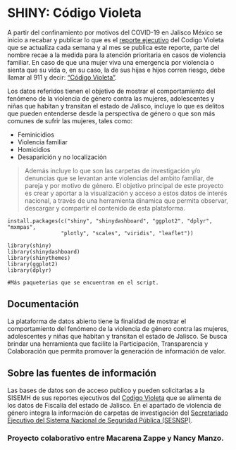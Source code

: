 # SHINY: Código Violeta


A partir del confinamiento por motivos del COVID-19 en Jalisco México se inicio a recabar y publicar lo que es el [reporte ejecutivo](https://igualdad.jalisco.gob.mx/pdf/Reporte-Ejecutivo-Codigo-Violeta_pub_28feb2021_vf.pdf) del Codigo Violeta que se actualiza cada semana y al mes se publica este reporte, parte del nombre recae a la medida para la atención prioritaria en casos de violencia familiar. En caso de que una mujer viva una emergencia por violencia o sienta que su vida o, en su caso, la de sus hijas e hijos corren riesgo, debe llamar al 911 y decir: [“Código Violeta”](https://igualdad.jalisco.gob.mx/quedate-segura/).


Los datos referidos tienen el objetivo de mostrar el comportamiento del fenómeno de la violencia de género contra las mujeres, adolescentes y niñas que habitan y transitan el estado de Jalisco, incluye lo que es delitos que pueden entenderse desde la perspectiva de género o que son más comunes de sufrir las mujeres, tales como:

- Feminicidios
- Violencia familiar
- Homicidios
- Desaparición y no localización



> Además incluye lo que son las carpetas de investigación y/o denuncias que se levantan ante violencias del ambito familiar, de pareja y por motivo de género. El objetivo principal de este proyecto es crear y aportar a la visualización y acceso a estos datos de interés nacional, a través de una herramienta dinamica que permita observar, descargar y compartir el contenido de esta plataforma.



```
install.packages(c("shiny", "shinydashboard", "ggplot2", "dplyr", "mxmpas",
                 "plotly", "scales", "viridis", "leaflet"))
                 
library(shiny)
library(shinydashboard)
library(shinythemes)
library(ggplot2)
library(dplyr)

#Más paqueterias que se encuentran en el script.

```

## Documentación
La plataforma de datos abierto tiene la finalidad de mostrar el comportamiento del fenómeno de la violencia de género contra las mujeres, adolescentes y niñas que habitan y transitan el estado de Jalisco.
Se busca brindar una herramienta que facilite la Participación, Transparencia y Colaboración que permita promover la generación de información de valor.

## Sobre las fuentes de información
Las bases de datos son de acceso publico y pueden solicitarlas a la SISEMH de sus reportes ejecutivos del [Codigo Violeta](https://igualdad.jalisco.gob.mx/pdf/Reporte-Ejecutivo-Codigo-Violeta_pub_28feb2021_vf.pdf) que se alimenta de los datos de Fiscalía del estado de Jalisco.
En el apartado de violencia de género integra la información de carpetas de investigación del [Secretariado Ejecutivo del Sistema Nacional de Seguridad Pública (SESNSP)](https://www.gob.mx/sesnsp/acciones-y-programas/datos-abiertos-de-incidencia-delictiva).






### Proyecto colaborativo entre Macarena Zappe y Nancy Manzo.


